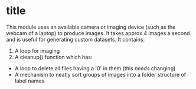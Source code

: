 # title
This module uses an available camera or imaging device (such as the webcam of a laptop) to produce images. It takes approx 4 images a second and is useful for generating custom datasets. It contains:

1. A loop for imaging
2. A cleanup() function which has:
  * A loop to delete all files having a '0' in them (this *needs* changing)
  * A mechanism to neatly sort groups of images into a folder structure of label names
